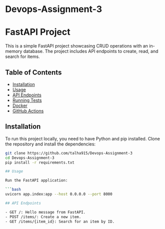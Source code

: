# Devops-Assignment-3

# FastAPI Project

This is a simple FastAPI project showcasing CRUD operations with an in-memory database. The project includes API endpoints to create, read, and search for items.

## Table of Contents

- [Installation](#installation)
- [Usage](#usage)
- [API Endpoints](#api-endpoints)
- [Running Tests](#running-tests)
- [Docker](#docker)
- [GitHub Actions](#github-actions)

## Installation

To run this project locally, you need to have Python and pip installed. Clone the repository and install the dependencies:

```bash
git clone https://github.com/talha915/Devops-Assignment-3
cd Devops-Assignment-3
pip install -r requirements.txt

## Usage

Run the FastAPI application:

```bash
uvicorn app.index:app --host 0.0.0.0 --port 8000

## API Endpoints

- GET /: Hello message from FastAPI.
- POST /items/: Create a new item.
- GET /items/{item_id}: Search for an item by ID.